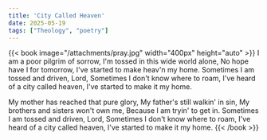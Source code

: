 ```yaml
---
title: 'City Called Heaven'
date: 2025-05-19
tags: ["Theology", "poetry"]
---
```



{{< book image="/attachments/pray.jpg" width="400px" height="auto" >}}
I am a poor pilgrim of sorrow,
I'm tossed in this wide world alone,
No hope have I for tomorrow,
I've started to make heav'n my home.
Sometimes I am tossed and driven,
Lord, Sometimes I don't know where to roam,
I've heard of a city called heaven,
I've started to make it my home.

My mother has reached that pure glory,
My father's still walkin' in sin,
My brothers and sisters won't own me,
Because I am tryin' to get in.
Sometimes I am tossed and driven,
Lord, Sometimes I don't know where to roam,
I've heard of a city called heaven,
I've started to make it my home.
{{< /book >}}
